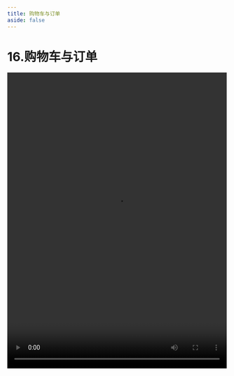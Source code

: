 ```yaml
---
title: 购物车与订单
aside: false
---
```


# 16.购物车与订单

<video autoplay src="http://qn.chinavanes.com/nodejs/module-12/16.购物车与订单.mp4" controls controlsList="nodownload" width="100%" height="680"/>

